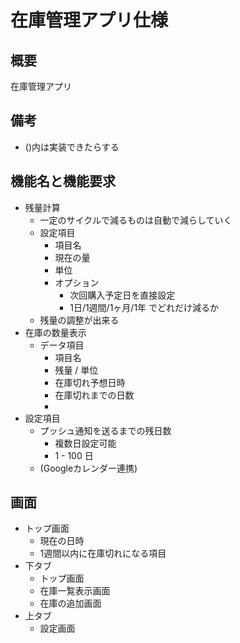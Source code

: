 
# 在庫管理アプリ仕様

## 概要

在庫管理アプリ

## 備考

- ()内は実装できたらする

## 機能名と機能要求

- 残量計算
  - 一定のサイクルで減るものは自動で減らしていく
  - 設定項目
    - 項目名
    - 現在の量
    - 単位
    - オプション
      - 次回購入予定日を直接設定
      - 1日/1週間/1ヶ月/1年 でどれだけ減るか
  - 残量の調整が出来る
- 在庫の数量表示
  - データ項目
    - 項目名
    - 残量 / 単位
    - 在庫切れ予想日時
    - 在庫切れまでの日数
    - 
- 設定項目
  - プッシュ通知を送るまでの残日数
    - 複数日設定可能
    - 1 - 100 日
  - (Googleカレンダー連携)

## 画面

- トップ画面
  - 現在の日時
  - 1週間以内に在庫切れになる項目
- 下タブ
  - トップ画面
  - 在庫一覧表示画面
  - 在庫の追加画面
- 上タブ
  - 設定画面


